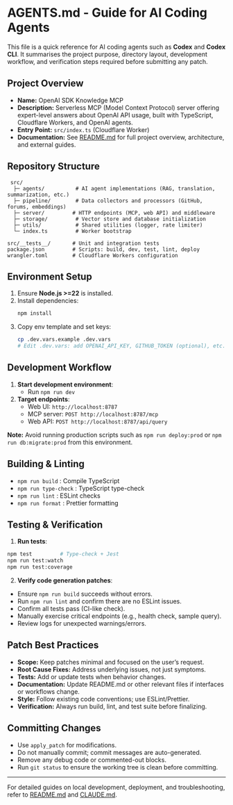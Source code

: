 # AGENTS.md - Guide for AI Coding Agents

This file is a quick reference for AI coding agents such as **Codex** and **Codex CLI**. It summarises the project purpose, directory layout, development workflow, and verification steps required before submitting any patch.

## Project Overview

- **Name:** OpenAI SDK Knowledge MCP
- **Description:** Serverless MCP (Model Context Protocol) server offering expert-level answers about OpenAI API usage, built with TypeScript, Cloudflare Workers, and OpenAI agents.
- **Entry Point:** `src/index.ts` (Cloudflare Worker)
- **Documentation:** See [README.md](README.md) for full project overview, architecture, and external guides.

## Repository Structure

```
 src/
  ├─ agents/          # AI agent implementations (RAG, translation, summarization, etc.)
  ├─ pipeline/        # Data collectors and processors (GitHub, forums, embeddings)
  ├─ server/         # HTTP endpoints (MCP, web API) and middleware
  ├─ storage/         # Vector store and database initialization
  ├─ utils/           # Shared utilities (logger, rate limiter)
  └─ index.ts         # Worker bootstrap

src/__tests__/       # Unit and integration tests
package.json         # Scripts: build, dev, test, lint, deploy
wrangler.toml        # Cloudflare Workers configuration
```

## Environment Setup

1. Ensure **Node.js >=22** is installed.
2. Install dependencies:
   ```bash
   npm install
   ```
3. Copy env template and set keys:
   ```bash
   cp .dev.vars.example .dev.vars
   # Edit .dev.vars: add OPENAI_API_KEY, GITHUB_TOKEN (optional), etc.
   ```

## Development Workflow

1. **Start development environment**:
    - Run `npm run dev`
2. **Target endpoints**:
    - Web UI: `http://localhost:8787`
    - MCP server: `POST http://localhost:8787/mcp`
    - Web API: `POST http://localhost:8787/api/query`

**Note:** Avoid running production scripts such as `npm run deploy:prod` or `npm run db:migrate:prod` from this environment.

## Building & Linting

- `npm run build`       : Compile TypeScript
- `npm run type-check`  : TypeScript type-check
- `npm run lint`        : ESLint checks
- `npm run format`      : Prettier formatting

## Testing & Verification

1. **Run tests**:

```bash
npm test         # Type-check + Jest
npm run test:watch
npm run test:coverage
```

2. **Verify code generation patches**:

  - Ensure `npm run build` succeeds without errors.
  - Run `npm run lint` and confirm there are no ESLint issues.
  - Confirm all tests pass (CI-like check).
  - Manually exercise critical endpoints (e.g., health check, sample query).
  - Review logs for unexpected warnings/errors.

## Patch Best Practices

- **Scope:** Keep patches minimal and focused on the user’s request.
- **Root Cause Fixes:** Address underlying issues, not just symptoms.
- **Tests:** Add or update tests when behavior changes.
- **Documentation:** Update README.md or other relevant files if interfaces or workflows change.
- **Style:** Follow existing code conventions; use ESLint/Prettier.
- **Verification:** Always run build, lint, and test suite before finalizing.

## Committing Changes

- Use `apply_patch` for modifications.
- Do not manually commit; commit messages are auto-generated.
- Remove any debug code or commented-out blocks.
 - Run `git status` to ensure the working tree is clean before committing.

---
For detailed guides on local development, deployment, and troubleshooting, refer to [README.md](README.md) and [CLAUDE.md](CLAUDE.md).
